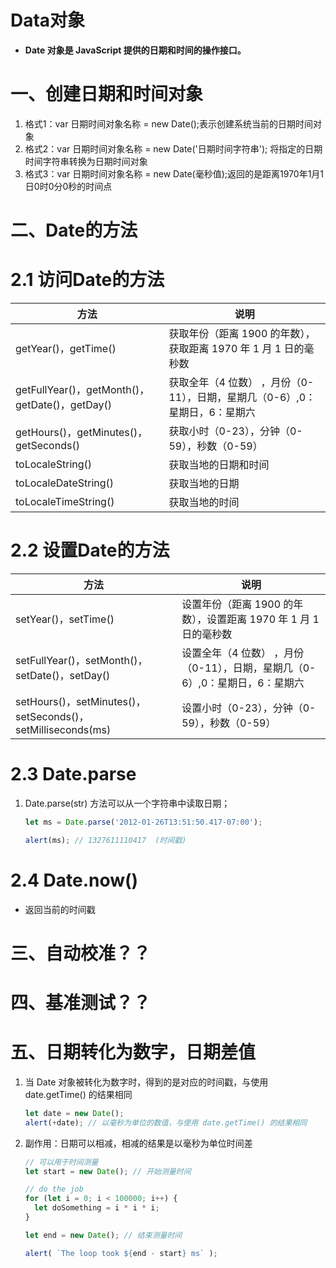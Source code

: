 # Data对象

- **Date 对象是 JavaScript 提供的日期和时间的操作接口。**

# 一、创建日期和时间对象

1. 格式1：var  日期时间对象名称 = new Date();表示创建系统当前的日期时间对象
2. 格式2：var  日期时间对象名称 = new Date('日期时间字符串'); 将指定的日期时间字符串转换为日期时间对象
3. 格式3：var  日期时间对象名称 = new Date(毫秒值);返回的是距离1970年1月1日0时0分0秒的时间点

# 二、Date的方法

# 2.1 访问Date的方法

| 方法                                           | 说明                                                         |
| ---------------------------------------------- | ------------------------------------------------------------ |
| getYear()，getTime()                           | 获取年份（距离 1900 的年数），获取距离 1970 年 1 月 1 日的毫秒数 |
| getFullYear()，getMonth()，getDate()，getDay() | 获取全年（4 位数） ，月份（0-11），日期，星期几（0-6）,0：星期日，6：星期六 |
| getHours()，getMinutes()，getSeconds()         | 获取小时（0-23），分钟（0-59），秒数（0-59）                 |
| toLocaleString()                               | 获取当地的日期和时间                                         |
| toLocaleDateString()                           | 获取当地的日期                                               |
| toLocaleTimeString()                           | 获取当地的时间                                               |

# 2.2 设置Date的方法

| 方法                                                        | 说明                                                         |
| ----------------------------------------------------------- | ------------------------------------------------------------ |
| setYear()，setTime()                                        | 设置年份（距离 1900 的年数），设置距离 1970 年 1 月 1 日的毫秒数 |
| setFullYear()，setMonth()，setDate()，setDay()              | 设置全年（4 位数） ，月份（0-11），日期，星期几（0-6）,0：星期日，6：星期六 |
| setHours()，setMinutes()，setSeconds()，setMilliseconds(ms) | 设置小时（0-23），分钟（0-59），秒数（0-59）                 |

# 2.3 Date.parse

1. Date.parse(str) 方法可以从一个字符串中读取日期；

   ```javascript
   let ms = Date.parse('2012-01-26T13:51:50.417-07:00');
   
   alert(ms); // 1327611110417  (时间戳)
   ```

# 2.4 Date.now()

- 返回当前的时间戳

# 三、自动校准？？

# 四、基准测试？？

# 五、日期转化为数字，日期差值

1. 当 Date 对象被转化为数字时，得到的是对应的时间戳，与使用 date.getTime() 的结果相同

   ```javascript
   let date = new Date();
   alert(+date); // 以毫秒为单位的数值，与使用 date.getTime() 的结果相同
   ```

2. 副作用：日期可以相减，相减的结果是以毫秒为单位时间差

   ```javascript
   // 可以用于时间测量
   let start = new Date(); // 开始测量时间
   
   // do the job
   for (let i = 0; i < 100000; i++) {
     let doSomething = i * i * i;
   }
   
   let end = new Date(); // 结束测量时间
   
   alert( `The loop took ${end - start} ms` );
   ```

